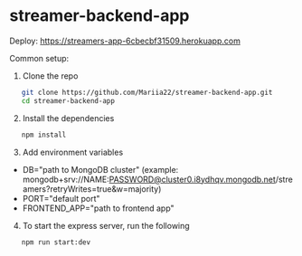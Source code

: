 # streamer-backend-app

Deploy: https://streamers-app-6cbecbf31509.herokuapp.com

Common setup:
1. Clone the repo
```bash
   git clone https://github.com/Mariia22/streamer-backend-app.git
   cd streamer-backend-app
```
2. Install the dependencies
```bash
   npm install
```
3. Add environment variables
  - DB="path to MongoDB cluster" (example: mongodb+srv://NAME:PASSWORD@cluster0.i8ydhqv.mongodb.net/streamers?retryWrites=true&w=majority)
  - PORT="default port"
  - FRONTEND_APP="path to frontend app"
4. To start the express server, run the following
```bash
   npm run start:dev
```
